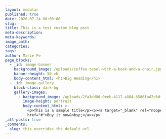 ```yaml
---
layout: modular
published: true
date: 2020-07-24 00:00:00
slug:
title: This is a test custom blog post
meta-description:
meta-keywords:
image_path:
categories:
tags:
author: Marie Fe
page_blocks:
  - _id: image-banner
    background_image: /uploads/coffee-tabel-with-a-book-and-a-chair.jpg
    banner-height: 50-vh
    body-content_html: <h1>Big Heading</h1>
  - _id: image-gallery
    block-class: dark-bg
    gallery-images:
      - background_image: /uploads/2fa3dd86-0eeb-4117-a804-6586fa47c6df.jpeg
        image-height: portrait
        body-content_html: >-
          <p>This is a sample title</p><p><a target="_blank" rel="noopener"
          href="#">Buy it now&nbsp;</a></p>
_all-posts: true
_comments:
  slug: this overrides the default url
---
```


